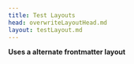 ```yaml
---
title: Test Layouts
head: overwriteLayoutHead.md
layout: testLayout.md
---
```


**Uses a alternate frontmatter layout**
